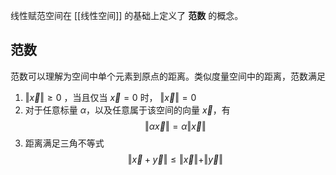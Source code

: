 
线性赋范空间在 [[线性空间]] 的基础上定义了 **范数** 的概念。 

## 范数

范数可以理解为空间中单个元素到原点的距离。类似度量空间中的距离，范数满足

1. $\Vert \vec x \Vert\geqslant0$ ，当且仅当 $\vec x = 0$ 时， $\Vert \vec x \Vert=0$
2. 对于任意标量 $\alpha$，以及任意属于该空间的向量 $\vec x$，有
    $$ \Vert \alpha \vec x \Vert = \alpha \Vert \vec x \Vert $$
3. 距离满足三角不等式
    $$ \Vert\vec x + \vec y\Vert\leqslant\Vert\vec x\Vert + \Vert\vec y\Vert $$

